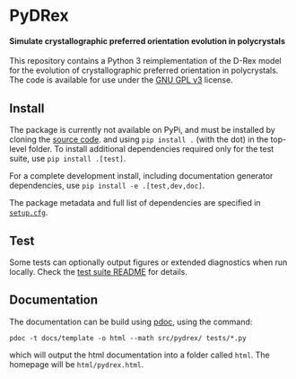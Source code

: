 # PyDRex

#### Simulate crystallographic preferred orientation evolution in polycrystals

This repository contains a Python 3 reimplementation of the D-Rex model
for the evolution of crystallographic preferred orientation in polycrystals.
The code is available for use under the [GNU GPL v3](LICENSE) license.

## Install

The package is currently not available on PyPi,
and must be installed by cloning the [source code](https://github.com/Patol75/PyDRex).
and using `pip install .` (with the dot) in the top-level folder.
To install additional dependencies required only for the test suite,
use `pip install .[test]`.

For a complete development install, including documentation generator dependencies,
use `pip install -e .[test,dev,doc]`.

The package metadata and full list of dependencies are specified in [`setup.cfg`](setup.cfg).

## Test

Some tests can optionally output figures or extended diagnostics when run locally.
Check the [test suite README](tests/README.md) for details.

## Documentation

The documentation can be build using [pdoc](https://github.com/mitmproxy/pdoc),
using the command:

    pdoc -t docs/template -o html --math src/pydrex/ tests/*.py

which will output the html documentation into a folder called `html`.
The homepage will be `html/pydrex.html`.
